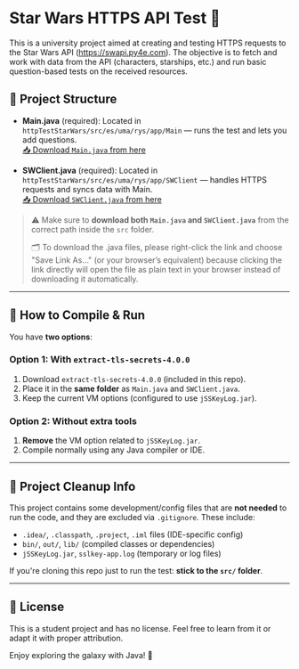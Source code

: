 # Star Wars HTTPS API Test 🚀

This is a university project aimed at creating and testing HTTPS requests to the Star Wars API (https://swapi.py4e.com). The objective is to fetch and work with data from the API (characters, starships, etc.) and run basic question-based tests on the received resources.

## 🧠 Project Structure

- **Main.java** (required): Located in `httpTestStarWars/src/es/uma/rys/app/Main` — runs the test and lets you add questions.  
[📥 Download `Main.java` from here](https://raw.githubusercontent.com/Soviji13/University-Projects/refs/heads/main/httpTestStarWars/src/es/uma/rys/app/Main.java)

- **SWClient.java** (required): Located in `httpTestStarWars/src/es/uma/rys/app/SWClient` — handles HTTPS requests and syncs data with Main.  
[📥 Download `SWClient.java` from here](https://raw.githubusercontent.com/Soviji13/University-Projects/refs/heads/main/httpTestStarWars/src/es/uma/rys/app/SWClient.java)

> ⚠️ Make sure to **download both `Main.java` and `SWClient.java`** from the correct path inside the `src` folder.  
> 
> 🗂️ To download the .java files, please right-click the link and choose "Save Link As..." (or your browser’s equivalent) because clicking the link directly will open the file as plain text in your browser instead of downloading it automatically.

---

## 🔧 How to Compile & Run

You have **two options**:

### Option 1: With `extract-tls-secrets-4.0.0`
1. Download `extract-tls-secrets-4.0.0` (included in this repo).
2. Place it in the **same folder** as `Main.java` and `SWClient.java`.
3. Keep the current VM options (configured to use `jSSKeyLog.jar`).

### Option 2: Without extra tools
1. **Remove** the VM option related to `jSSKeyLog.jar`.
2. Compile normally using any Java compiler or IDE.

---

## 🧹 Project Cleanup Info
This project contains some development/config files that are **not needed** to run the code, and they are excluded via `.gitignore`. These include:

- `.idea/`, `.classpath`, `.project`, `.iml` files (IDE-specific config)
- `bin/`, `out/`, `lib/` (compiled classes or dependencies)
- `jSSKeyLog.jar`, `sslkey-app.log` (temporary or log files)

If you're cloning this repo just to run the test: **stick to the `src/` folder**.

---

## 📜 License
This is a student project and has no license. Feel free to learn from it or adapt it with proper attribution.

Enjoy exploring the galaxy with Java! 💫
